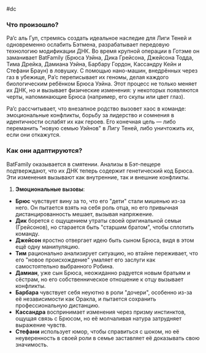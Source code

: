 #dc

### Что произошло?
Ра’с аль Гул, стремясь создать идеальное наследие для Лиги Теней и одновременно ослабить Бэтмена, разрабатывает передовую технологию модификации ДНК. Во время крупной операции в Готэме он заманивает BatFamily (Брюса Уэйна, Дика Грейсона, Джейсона Тодда, Тима Дрейка, Дамиана Уэйна, Барбару Гордон, Кассандру Кейн и Стефани Браун) в ловушку. С помощью нано-машин, внедрённых через газ в убежище, Ра’с переписывает их геномы, делая каждого биологическим ребёнком Брюса Уэйна. Этот процесс не только меняет их ДНК, но и вызывает физические изменения: у некоторых появляются черты, напоминающие Брюса (например, его скулы или цвет глаз).

Ра’с рассчитывает, что внезапное родство вызовет хаос в команде: эмоциональные конфликты, борьбу за лидерство и сомнения в идентичности ослабят их как героев. Его конечная цель — либо переманить "новую семью Уэйнов" в Лигу Теней, либо уничтожить их, если они откажутся.

### Как они адаптируются?
BatFamily оказывается в смятении. Анализы в Бэт-пещере подтверждают, что их ДНК теперь содержит генетический код Брюса. Эти изменения вызывают как внутренние, так и внешние конфликты.

1. **Эмоциональные вызовы**:
- **Брюс** чувствует вину за то, что его "дети" стали мишенью из-за него. Он пытается взять на себя роль отца, но его привычная дистанцированность мешает, вызывая напряжение.
- **Дик** борется с ощущением утраты своей оригинальной семьи (Грейсонов), но старается быть "старшим братом", чтобы сплотить команду.
- **Джейсон** яростно отвергает идею быть сыном Брюса, видя в этом ещё одну манипуляцию.
- **Тим** рационально анализирует ситуацию, но втайне переживает, что его "новое происхождение" умаляет его заслуги как самостоятельно выбранного Робина.
- **Дамиан**, уже сын Брюса, неожиданно радуется новым братьям и сёстрам, но его собственническое отношение к отцу вызывает конфликты.
- **Барбара** чувствует себя неуютно в роли "дочери", особенно из-за её независимости как Оракла, и пытается сохранить профессиональную дистанцию.
- **Кассандра** воспринимает изменения через призму инстинктов, ощущая связь с Брюсом, но её молчаливая натура затрудняет выражение чувств.
- **Стефани** использует юмор, чтобы справиться с шоком, но её неуверенность в своей роли в семье заставляет её доказывать свою значимость.



